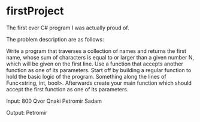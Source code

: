 # firstProject
The first ever C# program I was actually proud of.

The problem description are as follows: 

Write a program that traverses a collection of names and returns the first name, whose sum of characters is equal
to or larger than a given number N, which will be given on the first line. Use a function that accepts another
function as one of its parameters. Start off by building a regular function to hold the basic logic of the program.
Something along the lines of Func&lt;string, int, bool&gt;. Afterwards create your main function which should
accept the first function as one of its parameters.

Input:
800
Qvor Qnaki Petromir Sadam

Output:
Petromir
